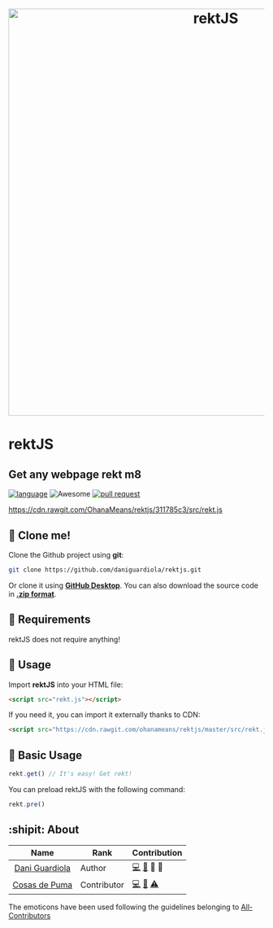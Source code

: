 <h1 align="center">
  <img src="https://cdn.rawgit.com/OhanaMeans/rektjs/53abe669/assets/img/sunglasses.png" alt="rektJS" width="800">
</h1>

# rektJS

## Get any webpage rekt m8

[![language](https://img.shields.io/badge/language-javascript-yellow.svg?style=for-the-badge)](https://www.javascript.com/) ![Awesome](https://img.shields.io/badge/%F0%9F%95%B6%EF%B8%8F-awesome-794aa4.svg?style=for-the-badge) [![pull request](https://img.shields.io/badge/Pull%20Request-2-brightgreen.svg?style=for-the-badge&logo=github)](https://github.com/DaniGuardiola/rektjs/pull/2)


https://cdn.rawgit.com/OhanaMeans/rektjs/311785c3/src/rekt.js

:vhs: Clone me!
----
Clone the Github project using **git**:
```bash
git clone https://github.com/daniguardiola/rektjs.git
```
Or clone it using **[GitHub Desktop](https://desktop.github.com/)**.
You can also download the source code in **[.zip format](https://github.com/daniguardiola/rektjs/archive/master.zip)**.

:electric_plug: Requirements
----
rektJS does not require anything!


:runner: Usage
----
Import **rektJS** into your HTML file:
```html
<script src="rekt.js"></script>
```

If you need it, you can import it externally thanks to CDN:
```html
<script src="https://cdn.rawgit.com/ohanameans/rektjs/master/src/rekt.js"></script>
```

:triangular_ruler: Basic Usage
----

```js
rekt.get() // It's easy! Get rekt!
```

You can preload rektJS with the following command:
```js
rekt.pre()
```

:shipit: About
----

Name | Rank | Contribution
:---: | --- | ---
[Dani Guardiola](https://github.com/daniguardiola) | Author | [💻](https://github.com/ohanameans/rektjs/commits?author=daniguardiola) [📖](https://github.com/ohanameans/rektjs/commits?author=daniguardiola) 🎨 👀
[Cosas de Puma](https://github.com/cosasdepuma) | Contributor | [💻](https://github.com/ohanameans/rektjs/commits?author=cosasdepuma) [📖](https://github.com/ohanameans/rektjs/commits?author=cosasdepuma) [⚠️](https://github.com/ohanameans/rektjs/commits?author=cosasdepuma)

The emoticons have been used following the guidelines belonging to [All-Contributors](https://github.com/kentcdodds/all-contributors)
